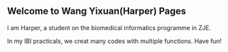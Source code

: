 ## Welcome to Wang Yixuan(Harper) Pages
I am Harper, a student on the biomedical informatics programme in ZJE.

In my IBI practicals, we creat many codes with multiple functions. 
Have fun!

